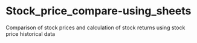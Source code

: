 # Stock_price_compare-using_sheets
Comparison of stock prices and calculation of stock returns using stock price historical data
